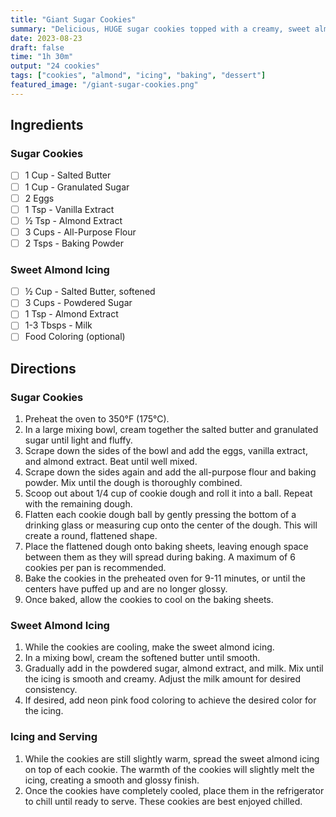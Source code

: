 ```yaml
---
title: "Giant Sugar Cookies"
summary: "Delicious, HUGE sugar cookies topped with a creamy, sweet almond icing."
date: 2023-08-23
draft: false
time: "1h 30m"
output: "24 cookies"
tags: ["cookies", "almond", "icing", "baking", "dessert"]
featured_image: "/giant-sugar-cookies.png"
---
```


## Ingredients

### Sugar Cookies

- [ ] 1 Cup - Salted Butter
- [ ] 1 Cup - Granulated Sugar
- [ ] 2 Eggs
- [ ] 1 Tsp - Vanilla Extract
- [ ] ½ Tsp - Almond Extract
- [ ] 3 Cups - All-Purpose Flour
- [ ] 2 Tsps - Baking Powder

### Sweet Almond Icing

- [ ] ½ Cup - Salted Butter, softened
- [ ] 3 Cups - Powdered Sugar
- [ ] 1 Tsp - Almond Extract
- [ ] 1-3 Tbsps - Milk
- [ ] Food Coloring (optional)

## Directions

### Sugar Cookies

1. Preheat the oven to 350°F (175°C).
2. In a large mixing bowl, cream together the salted butter and granulated sugar until light and fluffy.
3. Scrape down the sides of the bowl and add the eggs, vanilla extract, and almond extract. Beat until well mixed.
4. Scrape down the sides again and add the all-purpose flour and baking powder. Mix until the dough is thoroughly combined.
5. Scoop out about 1/4 cup of cookie dough and roll it into a ball. Repeat with the remaining dough.
6. Flatten each cookie dough ball by gently pressing the bottom of a drinking glass or measuring cup onto the center of the dough. This will create a round, flattened shape.
7. Place the flattened dough onto baking sheets, leaving enough space between them as they will spread during baking. A maximum of 6 cookies per pan is recommended.
8. Bake the cookies in the preheated oven for 9-11 minutes, or until the centers have puffed up and are no longer glossy.
9. Once baked, allow the cookies to cool on the baking sheets.

### Sweet Almond Icing

1. While the cookies are cooling, make the sweet almond icing.
2. In a mixing bowl, cream the softened butter until smooth.
3. Gradually add in the powdered sugar, almond extract, and milk. Mix until the icing is smooth and creamy. Adjust the milk amount for desired consistency.
4. If desired, add neon pink food coloring to achieve the desired color for the icing.

### Icing and Serving

1. While the cookies are still slightly warm, spread the sweet almond icing on top of each cookie. The warmth of the cookies will slightly melt the icing, creating a smooth and glossy finish.
2. Once the cookies have completely cooled, place them in the refrigerator to chill until ready to serve. These cookies are best enjoyed chilled.

